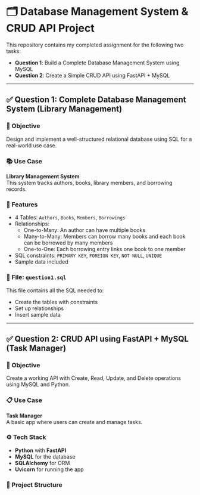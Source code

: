 # 🗂️ Database Management System & CRUD API Project


This repository contains my completed assignment for the following two tasks:

- **Question 1**: Build a Complete Database Management System using MySQL
- **Question 2**: Create a Simple CRUD API using FastAPI + MySQL

---

## ✅ Question 1: Complete Database Management System (Library Management)

### 📌 Objective

Design and implement a well-structured relational database using SQL for a real-world use case.

### 📚 Use Case

**Library Management System**  
This system tracks authors, books, library members, and borrowing records.

### 🔧 Features

- 4 Tables: `Authors`, `Books`, `Members`, `Borrowings`
- Relationships:
  - One-to-Many: An author can have multiple books
  - Many-to-Many: Members can borrow many books and each book can be borrowed by many members
  - One-to-One: Each borrowing entry links one book to one member
- SQL constraints: `PRIMARY KEY`, `FOREIGN KEY`, `NOT NULL`, `UNIQUE`
- Sample data included

### 📄 File: `question1.sql`

This file contains all the SQL needed to:
- Create the tables with constraints
- Set up relationships
- Insert sample data

---

## ✅ Question 2: CRUD API using FastAPI + MySQL (Task Manager)

### 📌 Objective

Create a working API with Create, Read, Update, and Delete operations using MySQL and Python.

### 📋 Use Case

**Task Manager**  
A basic app where users can create and manage tasks.

### ⚙️ Tech Stack

- **Python** with **FastAPI**
- **MySQL** for the database
- **SQLAlchemy** for ORM
- **Uvicorn** for running the app

### 📁 Project Structure

